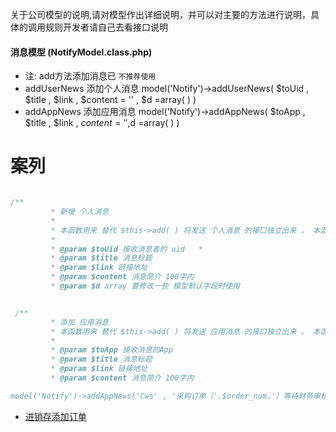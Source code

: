 关于公司模型的说明,请对模型作出详细说明，并可以对主要的方法进行说明，具体的调用规则开发者请自己去看接口说明

#### 消息模型 (NotifyModel.class.php)
- 注: add方法添加消息已 `不推荐使用`
- addUserNews 添加个人消息 model('Notify')->addUserNews( $toUid , $title , $link , $content = '' , $d =array( ) )
- addAppNews 添加应用消息  model('Notify')->addAppNews( $toApp , $title , $link , $content = '' ,$d =array( ) )

# 案列

```` php

/**
         * 新增 个人消息
         * 
         * 本函数用来 替代 $this->add( ) 将发送 个人消息 的接口独立出来 。 本函数最后会调取 $this->add()方法完成消息的添加
         * 
         * @param $toUid 接收消息者的 uid   *
         * @param $title 消息标题
         * @param $link 链接地址
         * @param $content 消息简介 100字内
         * @param $d array 要修改一些 模型默认字段时使用


 /**
         * 添加 应用消息
         * 本函数用来 替代 $this->add( ) 将发送 应用消息 的接口独立出来 。 本函数最后会调取 $this->add()方法完成消息的添加
         * 
         * @param $toApp 接收消息的App
         * @param $title 消息标题
         * @param $link 链接地址
         * @param $content 消息简介 100字内

model('Notify')->addAppNews('Cws' , '采购订单（'.$order_num.'）等待财务审核！' , '/index.php?app=Cws&m=Index&a=others_pay_order&type=5' ,'订单'.$order_num.'等待财务审核！！！');//添加应用消息


````


* [进销存添加订单](jinxiaoaddorder)